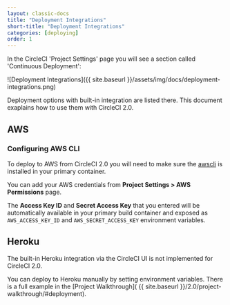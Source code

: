 ```yaml
---
layout: classic-docs
title: "Deployment Integrations"
short-title: "Deployment Integrations"
categories: [deploying]
order: 1
---
```


In the CircleCI 'Project Settings' page you will see a section called 'Continuous Deployment':

![Deployment Integrations]({{ site.baseurl }}/assets/img/docs/deployment-integrations.png)

Deployment options with built-in integration are listed there. This document exaplains how to use them with CircleCI 2.0.

## AWS

### Configuring AWS CLI

To deploy to AWS from CircleCI 2.0 you will need to make sure the [awscli](http://docs.aws.amazon.com/cli/latest/userguide/installing.html) is installed in your primary container.

You can add your AWS credentials from **Project Settings > AWS Permissions** page.

The **Access Key ID** and **Secret Access Key** that you entered will be automatically available in your primary build container and exposed as `AWS_ACCESS_KEY_ID` and `AWS_SECRET_ACCESS_KEY` environment variables.

## Heroku

The built-in Heroku integration via the CircleCI UI is not implemented for CircleCI 2.0.

You can deploy to Heroku manually by setting environment variables. There is a full example in the [Project Walkthrough]( {{ site.baseurl }}/2.0/project-walkthrough/#deployment).
